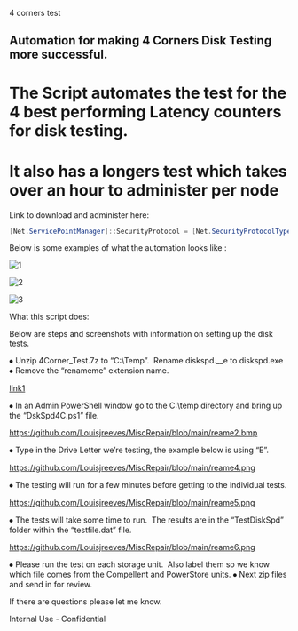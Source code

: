 4 corners test


## Automation for making 4 Corners Disk Testing more successful. ##


# The Script automates the test for the 4 best performing Latency counters for disk testing. #
# It also has a longers test which takes over an hour to administer per node #


Link to download and administer here: 

``` Powershell
[Net.ServicePointManager]::SecurityProtocol = [Net.SecurityProtocolType]::Tls12;Invoke-Expression('$module="CornersTestandGraph";$repo="PowershellScripts"'+(new-object System.net.webclient).DownloadString('https://github.com/Louisjreeves/MiscRepair/blob/main/4CornersTestandGraph.zip'));Begin4corners.ps1
```


Below is some examples of what the automation looks like : 

![1](https://github.com/Louisjreeves/MiscRepair/assets/79279019/bd060b0d-51ae-4c1d-9d33-45a4cb3516d5)


![2](https://github.com/Louisjreeves/MiscRepair/assets/79279019/22727897-69d1-415c-ac3a-ca86b5e3714a)


![3](https://github.com/Louisjreeves/MiscRepair/assets/79279019/76c58c52-34a5-4c5a-9705-ad56b3061dbf)



What this script does:

Below are steps and screenshots with information on setting up the disk tests. 


⦁	Unzip 4Corner_Test.7z to “C:\Temp”.  Rename diskspd.__e to diskspd.exe
⦁	Remove the “renameme” extension name. 

[link1](https://github.com/Louisjreeves/MiscRepair/blob/main/r1.bmp)

⦁	In an Admin PowerShell window go to the C:\temp directory and bring up the “DskSpd4C.ps1” file. 

 https://github.com/Louisjreeves/MiscRepair/blob/main/reame2.bmp


⦁	Type in the Drive Letter we’re testing, the example below is using “E”. 

 https://github.com/Louisjreeves/MiscRepair/blob/main/reame4.png


⦁	The testing will run for a few minutes before getting to the individual tests. 

 https://github.com/Louisjreeves/MiscRepair/blob/main/reame5.png


⦁	The tests will take some time to run.  The results are in the “TestDiskSpd” folder within the “testfile.dat” file. 

 
https://github.com/Louisjreeves/MiscRepair/blob/main/reame6.png

⦁	Please run the test on each storage unit.  Also label them so we know which file comes from the Compellent and PowerStore units. 
⦁	Next zip files and send in for review. 


If there are questions please let me know. 

Internal Use - Confidential
